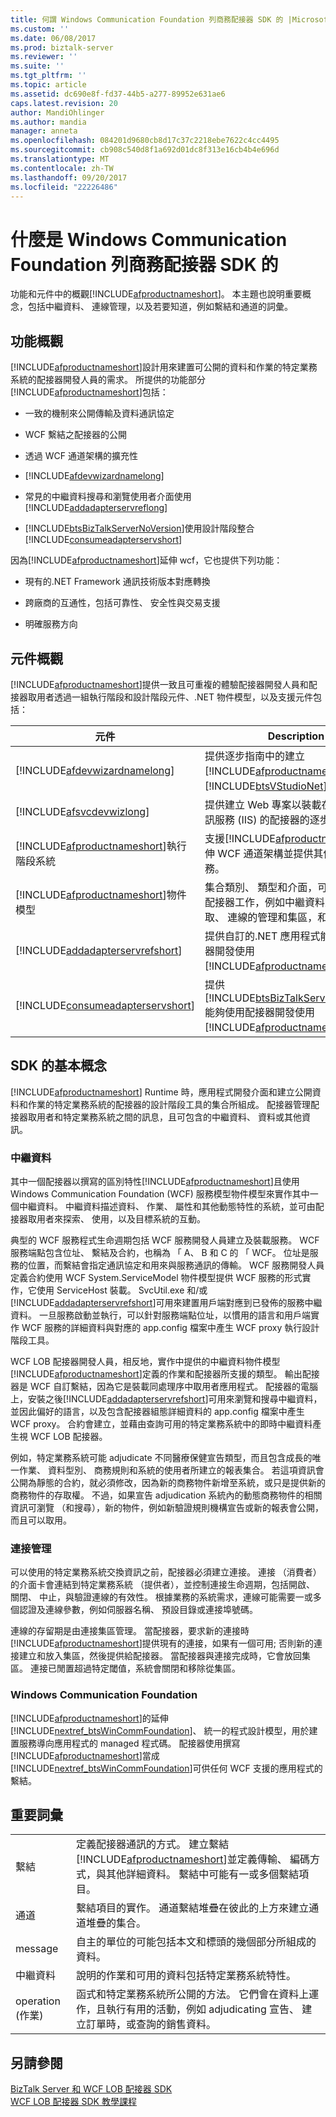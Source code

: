 ```yaml
---
title: 何謂 Windows Communication Foundation 列商務配接器 SDK 的 |Microsoft 文件
ms.custom: ''
ms.date: 06/08/2017
ms.prod: biztalk-server
ms.reviewer: ''
ms.suite: ''
ms.tgt_pltfrm: ''
ms.topic: article
ms.assetid: dc690e8f-fd37-44b5-a277-89952e631ae6
caps.latest.revision: 20
author: MandiOhlinger
ms.author: mandia
manager: anneta
ms.openlocfilehash: 084201d9680cb8d17c37c2218ebe7622c4cc4495
ms.sourcegitcommit: cb908c540d8f1a692d01dc8f313e16cb4b4e696d
ms.translationtype: MT
ms.contentlocale: zh-TW
ms.lasthandoff: 09/20/2017
ms.locfileid: "22226486"
---
```

# <a name="what-is-the-windows-communication-foundation-line-of-business-adapter-sdk"></a>什麼是 Windows Communication Foundation 列商務配接器 SDK 的
功能和元件中的概觀[!INCLUDE[afproductnameshort](../../includes/afproductnameshort-md.md)]。 本主題也說明重要概念，包括中繼資料、 連線管理，以及若要知道，例如繫結和通道的詞彙。

## <a name="features-overview"></a>功能概觀
 [!INCLUDE[afproductnameshort](../../includes/afproductnameshort-md.md)]設計用來建置可公開的資料和作業的特定業務系統的配接器開發人員的需求。 所提供的功能部分[!INCLUDE[afproductnameshort](../../includes/afproductnameshort-md.md)]包括：  
  
-   一致的機制來公開傳輸及資料通訊協定
  
-   WCF 繫結之配接器的公開
  
-   透過 WCF 通道架構的擴充性
  
-   [!INCLUDE[afdevwizardnamelong](../../includes/afdevwizardnamelong-md.md)]
  
-   常見的中繼資料搜尋和瀏覽使用者介面使用[!INCLUDE[addadapterservreflong](../../includes/addadapterservreflong-md.md)]
  
-   [!INCLUDE[btsBizTalkServerNoVersion](../../includes/btsbiztalkservernoversion-md.md)]使用設計階段整合[!INCLUDE[consumeadapterservshort](../../includes/consumeadapterservshort-md.md)]
  
 因為[!INCLUDE[afproductnameshort](../../includes/afproductnameshort-md.md)]延伸 wcf，它也提供下列功能：  
  
-   現有的.NET Framework 通訊技術版本對應轉換
  
-   跨廠商的互通性，包括可靠性、 安全性與交易支援
  
-   明確服務方向
  
## <a name="components-overview"></a>元件概觀
 [!INCLUDE[afproductnameshort](../../includes/afproductnameshort-md.md)]提供一致且可重複的體驗配接器開發人員和配接器取用者透過一組執行階段和設計階段元件、.NET 物件模型，以及支援元件包括：  
  
|元件|Description|  
|---------------|-----------------|  
|[!INCLUDE[afdevwizardnamelong](../../includes/afdevwizardnamelong-md.md)]|提供逐步指南中的建立[!INCLUDE[afproductnameshort](../../includes/afproductnameshort-md.md)]專案內[!INCLUDE[btsVStudioNet](../../includes/btsvstudionet-md.md)]。|  
|[!INCLUDE[afsvcdevwizlong](../../includes/afsvcdevwizlong-md.md)]|提供建立 Web 專案以裝載在網際網路資訊服務 (IIS) 的配接器的逐步指引。|  
|[!INCLUDE[afproductnameshort](../../includes/afproductnameshort-md.md)]執行階段系統|支援[!INCLUDE[afproductnameshort](../../includes/afproductnameshort-md.md)]延伸 WCF 通道架構並提供其他執行階段服務。|  
|[!INCLUDE[afproductnameshort](../../includes/afproductnameshort-md.md)]物件模型|集合類別、 類型和介面，可以支援一般配接器工作，例如中繼資料正規化、 快取、 連線的管理和集區，和傳訊檢查。|  
|[!INCLUDE[addadapterservrefshort](../../includes/addadapterservrefshort-md.md)]|提供自訂的.NET 應用程式能夠使用配接器開發使用[!INCLUDE[afproductnameshort](../../includes/afproductnameshort-md.md)]。|  
|[!INCLUDE[consumeadapterservshort](../../includes/consumeadapterservshort-md.md)]|提供[!INCLUDE[btsBizTalkServerNoVersion](../../includes/btsbiztalkservernoversion-md.md)]能夠使用配接器開發使用[!INCLUDE[afproductnameshort](../../includes/afproductnameshort-md.md)]。|  

## <a name="sdk-fundamentals"></a>SDK 的基本概念  
 [!INCLUDE[afproductnameshort](../../includes/afproductnameshort-md.md)] Runtime 時，應用程式開發介面和建立公開資料和作業的特定業務系統的配接器的設計階段工具的集合所組成。 配接器管理配接器取用者和特定業務系統之間的訊息，且可包含的中繼資料、 資料或其他資訊。  
  
### <a name="metadata"></a>中繼資料  
 其中一個配接器以撰寫的區別特性[!INCLUDE[afproductnameshort](../../includes/afproductnameshort-md.md)]且使用 Windows Communication Foundation (WCF) 服務模型物件模型來實作其中一個中繼資料。 中繼資料描述資料、 作業、 屬性和其他動態特性的系統，並可由配接器取用者來探索、 使用，以及目標系統的互動。  
  
 典型的 WCF 服務程式生命週期包括 WCF 服務開發人員建立及裝載服務。 WCF 服務端點包含位址、 繫結及合約，也稱為 「 A、 B 和 C 的 「 WCF。  位址是服務的位置，而繫結會指定通訊協定和用來與服務通訊的傳輸。  WCF 服務開發人員定義合約使用 WCF System.ServiceModel 物件模型提供 WCF 服務的形式實作，它使用 ServiceHost 裝載。 SvcUtil.exe 和/或[!INCLUDE[addadapterservrefshort](../../includes/addadapterservrefshort-md.md)]可用來建置用戶端對應到已發佈的服務中繼資料。 一旦服務啟動並執行，可以針對服務端點位址，以慣用的語言和用戶端實作 WCF 服務的詳細資料與對應的 app.config 檔案中產生 WCF proxy 執行設計階段工具。  
  
 WCF LOB 配接器開發人員，相反地，實作中提供的中繼資料物件模型[!INCLUDE[afproductnameshort](../../includes/afproductnameshort-md.md)]定義的作業和配接器所支援的類型。 輸出配接器是 WCF 自訂繫結，因為它是裝載同處理序中取用者應用程式。  配接器的電腦上，安裝之後[!INCLUDE[addadapterservrefshort](../../includes/addadapterservrefshort-md.md)]可用來瀏覽和搜尋中繼資料，並因此偏好的語言，以及包含配接器組態詳細資料的 app.config 檔案中產生 WCF proxy。 合約會建立，並藉由查詢可用的特定業務系統中的即時中繼資料產生視 WCF LOB 配接器。  
  
 例如，特定業務系統可能 adjudicate 不同醫療保健宣告類型，而且包含成長的唯一作業、 資料型別、 商務規則和系統的使用者所建立的報表集合。 若這項資訊會公開為靜態的合約，就必須修改，因為新的商務物件新增至系統，或只是提供新的商務物件的存取權。 不過，如果宣告 adjudication 系統內的動態商務物件的相關資訊可瀏覽 （和搜尋），新的物件，例如新驗證規則機構宣告或新的報表會公開，而且可以取用。  
  
### <a name="connection-management"></a>連接管理  
 可以使用的特定業務系統交換資訊之前，配接器必須建立連接。 連接 （消費者） 的介面卡會連結到特定業務系統 （提供者），並控制連接生命週期，包括開啟、 關閉、 中止，與驗證連線的有效性。 根據業務的系統需求，連線可能需要一或多個認證及連線參數，例如伺服器名稱、 預設目錄或連接埠號碼。  
  
 連線的存留期是由連接集區管理。 當配接器，要求新的連接時[!INCLUDE[afproductnameshort](../../includes/afproductnameshort-md.md)]提供現有的連接，如果有一個可用; 否則新的連接建立和放入集區，然後提供給配接器。 當配接器與連接完成時，它會放回集區。 連接已閒置超過特定閾值，系統會關閉和移除從集區。  
  
### <a name="windows-communication-foundation"></a>Windows Communication Foundation  
 [!INCLUDE[afproductnameshort](../../includes/afproductnameshort-md.md)]的延伸[!INCLUDE[nextref_btsWinCommFoundation](../../includes/nextref-btswincommfoundation-md.md)]、 統一的程式設計模型，用於建置服務導向應用程式的 managed 程式碼。 配接器使用撰寫[!INCLUDE[afproductnameshort](../../includes/afproductnameshort-md.md)]當成[!INCLUDE[nextref_btsWinCommFoundation](../../includes/nextref-btswincommfoundation-md.md)]可供任何 WCF 支援的應用程式的繫結。  
  
## <a name="important-terms"></a>重要詞彙  

| | |
|---|---|
| 繫結 | 定義配接器通訊的方式。 建立繫結[!INCLUDE[afproductnameshort](../../includes/afproductnameshort-md.md)]並定義傳輸、 編碼方式，與其他詳細資料。 繫結中可能有一或多個繫結項目。 |
|通道 | 繫結項目的實作。 通道繫結堆疊在彼此的上方來建立通道堆疊的集合。 |
| message  |  自主的單位的可能包括本文和標頭的幾個部分所組成的資料。|
| 中繼資料 | 說明的作業和可用的資料包括特定業務系統特性。|
| operation (作業) | 函式和特定業務系統所公開的方法。 它們會在資料上運作，且執行有用的活動，例如 adjudicating 宣告、 建立訂單時，或查詢的銷售資料。  |
 
   
## <a name="see-also"></a>另請參閱  
 [BizTalk Server 和 WCF LOB 配接器 SDK](../../adapters-and-accelerators/wcf-lob-adapter-sdk/using-biztalk-server-and-the-wcf-lob-adapter-sdk.md)   
   [WCF LOB 配接器 SDK 教學課程](../../adapters-and-accelerators/wcf-lob-adapter-sdk/tutorials-to-learn-the-wcf-lob-adapter-sdk.md)